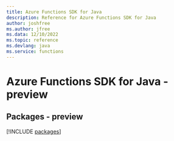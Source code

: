 ```yaml
---
title: Azure Functions SDK for Java
description: Reference for Azure Functions SDK for Java
author: joshfree
ms.author: jfree
ms.data: 12/10/2022
ms.topic: reference
ms.devlang: java
ms.service: functions
---
```

# Azure Functions SDK for Java - preview
## Packages - preview
[!INCLUDE [packages](functions-index.md)]
